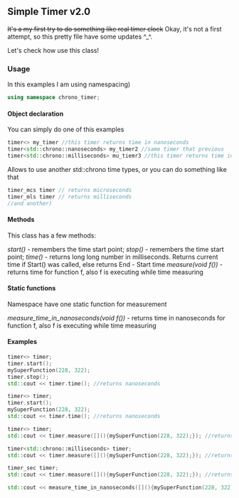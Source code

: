 ## Simple Timer v2.0
~~It's a my first try to do something like real timer clock~~ Okay, it's not a first attempt, so this pretty file have some updates ^_^.

Let's check how use this class!

### Usage

In this examples I am using namespacing)
```c++
using namespace chrono_timer;
```

#### Object declaration

You can simply do one of this examples

```c++
timer<> my_timer //this timer returns time in nanoseconds
timer<std::chrono::nanoseconds> my_timer2 //same timer that previous
timer<std::chrono::milliseconds> mu_tiemr3 //this timer returns time in milliseconds
```
Allows to use another std::chrono time types, or you can do something like that

```c++
timer_mcs timer // returns microseconds
timer_mls timer // returns milliseconds
//and another)
```

#### Methods

This class has a few methods:

*start()* - remembers the time start point;
*stop()* - remembers the time start point;
*time()* - returns long long number in milliseconds. Returns current time if Start() was called, else returns End - Start time
*measure(void f())* - returns time for function f, also f is executing while time measuring

#### Static functions

Namespace have one static function for measurement

*measure_time_in_nanoseconds(void f())* - returns time in nanoseconds for function f, also f is executing while time measuring

#### Examples

```c++
timer<> timer;
timer.start();
mySuperFunction(228, 322);
timer.stop();
std::cout << timer.time(); //returns nanoseconds
```

```c++
timer<> timer;
timer.start();
mySuperFunction(228, 322);
std::cout << timer.time(); //returns nanoseconds
```

```c++
timer<> timer;
std::cout << timer.measure([](){mySuperFunction(228, 322);}); //returns nanoseconds
```

```c++
timer<std::chrono::milliseconds> timer;
std::cout << timer.measure([](){mySuperFunction(228, 322);}); //returns milliseconds
```

```c++
timer_sec timer;
std::cout << timer.measure([](){mySuperFunction(228, 322);}); //returns seconds
```

```c++
std::cout << measure_time_in_nanoseconds([](){mySuperFunction(228, 322);}); //returns nanoseconds
```
